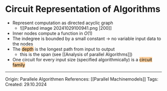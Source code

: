 # Circuit Representation of Algorithms

- Represent computation as directed acyclic graph
	- ![[Pasted image 20241029100941.png |200]]
- Inner nodes compute a function in $O(1)$
- The indegree is bounded by a small constant -> no variable input data to the nodes
- The <mark style="background: #FFB86CA6;">depth</mark> is the longest path from input to output
	- this is the span (see [[Analysis of parallel Algorithms]])
- One circuit for every input size (specified algorithmically) is a <mark style="background: #FFB86CA6;">circuit family</mark>

---

Origin: Parallele Algorithmen
References: [[Parallel Machinemodels]]
Tags: 
Created: 29.10.2024


